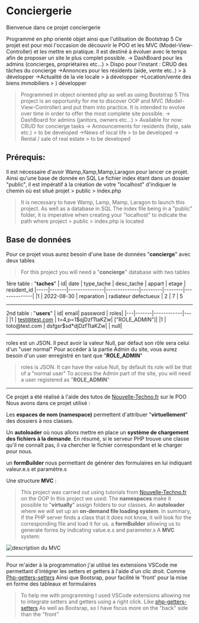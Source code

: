 
# Conciergerie

Bienvenue dans ce projet conciergerie

Programmé en php orienté objet ainsi que l'utilisation de Bootstrap 5
Ce projet est pour moi l'occasion de découvrir le POO et les MVC (Model-View-Controller) et les mettre en pratique. Il est destiné à évoluer avec le temps afin de proposer un site le plus complet possible.
-> DashBoard pour les admins (concierges, propriétaires etc...) > Dispo pour l'instant : CRUD des tâches du concierge
->Annonces pour les résidents (aide, vente etc..) > à développer
->Actualité de la vie locale > à développer
->Location/vente des biens immobiliers > ) développer

> Programmed in object oriented php as well as using Bootstrap 5 This
> project is an opportunity for me to discover OOP and MVC
> (Model-View-Controller) and put them into practice. It is intended to
> evolve over time in order to offer the most complete site possible.
> -> DashBoard for admins (janitors, owners etc...) > Available for now: CRUD for concierge tasks
> -> Announcements for residents (help, sale etc.) > to be developed
> ->News of local life > to be developed
> -> Rental / sale of real estate > to be developed

## Prérequis:
Il est nécessaire d'avoir Wamp,Xamp,Mamp,Laragon pour lancer ce projet. Ainsi qu'une base de donnée en SQL
Le fichier index étant dans un dossier "public", il est impératif à la création de votre "localhost" d'indiquer le chemin où est situé projet > public > index.php

> It is necessary to have Wamp, Lamp, Mamp, Laragon to launch this
> project. As well as a database in SQL The index file being in a
> "public" folder, it is imperative when creating your "localhost" to
> indicate the path where project > public > index.php is located

## Base de données

Pour ce projet vous aurez besoin d'une base de données "**concierge**" avec deux tables

> For this project you will need a "**concierge**" database with two
> tables

1ère table : "**taches**"
| id| date  | type_tache | desc_tache | appart | etage | resident_id
|-----|-------|---------------|--------------|---------|--------|--------------|
|1  | 2022-08-30 | reparation | radiateur defectueux | 2 | 7 | 5

**************************
2nd table : "**users**" 
| id| email| password | roles|
|---|-------|------------|---|
|1  | test@test.com | t=4,p=1$qjDzfTtaKZw| ["ROLE_ADMIN"]|
|1  | toto@test.com | dsfgsr$sd*djDzfTtaKZw| | null|
****************************
roles est un JSON. Il peut avoir la valeur Null, par défaut son rôle sera celui d'un "user normal"
Pour accéder à la partie Admin du site, vous aurez besoin d'un user enregistré en tant que "**ROLE_ADMIN**"

> roles is JSON. It can have the value Null, by default its role will be
> that of a "normal user" To access the Admin part of the site, you will
> need a user registered as "**ROLE_ADMIN**"

******************

Ce projet a été réalisé à l'aide des tutos de [Nouvelle-Techno.fr](https://github.com/NouvelleTechno) sur le POO
Nous avons dans ce projet utilisé : 

Les **espaces de nom (namespace)** permettent d'attribuer "**virtuellement**" des dossiers à nos classes.

Un **autoloader** où nous allons mettre en place un **système de chargement des fichiers à la demande**.
En résumé, si le serveur PHP trouve une classe qu'il ne connaît pas, il va chercher le fichier correspondant et le charger pour nous.

un **formBuilder** nous permettant de générer des formulaires en lui indiquant valeur.e.s et paramètre.s

Une structure **MVC** : 

> This project was carried out using tutorials from
> [Nouvelle-Techno.fr](https://github.com/NouvelleTechno) on the OOP In
> this project we used:
> The **namespaces** make it possible to "**virtually**" assign folders
> to our classes.
> An **autoloader** where we will set up an **on-demand file loading
> system**. In summary, if the PHP server finds a class that it does not
> know, it will look for the corresponding file and load it for us.
> a **formBuilder** allowing us to generate forms by indicating value.e.s and parameter.s
> A **MVC** system:

![description du MVC](https://nouvelle-techno.fr/assets/uploads/content/a16f52e9a52a87b3c68065c4dd2d470a.jpg)
*******

Pour m'aider à la programmation j'ai utilisé les extensions VSCode me permettant d'intégrer les setters et getters à l'aide d'un clic droit. Comme [Php-getters-setters](https://marketplace.visualstudio.com/items?itemName=phproberto.vscode-php-getters-setters)
Ainsi que Bootsrap, pour facilité le 'front' pour la mise en forme des tableaux et formulaires

> To help me with programming I used VSCode extensions allowing me to
> integrate setters and getters using a right click. Like
> [php-getters-setters](https://marketplace.visualstudio.com/items?itemName=phproberto.vscode-php-getters-setters)
> As well as Bootsrap, so I have focus more on the "back" side  than the "front"

